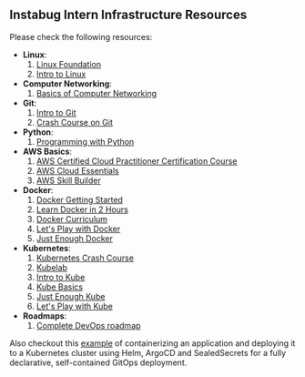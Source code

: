 ## Instabug Intern Infrastructure Resources
Please check the following resources:
* **Linux**:
  1. [Linux Foundation](https://www.edx.org/learn/linux/the-linux-foundation-introduction-to-linux)
  2. [Intro to Linux](https://www.freecodecamp.org/news/introduction-to-linux/)
* **Computer Networking**:
  1. [Basics of Computer Networking](https://www.geeksforgeeks.org/basics-computer-networking/)
* **Git**:
  1. [Intro to Git](http://atlassian.com/git)
  2. [Crash Course on Git](https://www.freecodecamp.org/news/learn-the-basics-of-git-in-under-10-minutes-da548267cc91/)
* **Python**:
  1. [Programming with Python](https://www.codecademy.com/learn/learn-python)
* **AWS Basics**:
  1. [AWS Certified Cloud Practitioner Certification Course](https://www.youtube.com/watch?v=NhDYbskXRgc&ab_channel=freeCodeCamp.org)
  2. [AWS Cloud Essentials](https://aws.amazon.com/getting-started/cloud-essentials)
  3. [AWS Skill Builder](https://explore.skillbuilder.aws/learn)
* **Docker**:
  1. [Docker Getting Started](https://docs.docker.com/get-started/)
  2. [Learn Docker in 2 Hours](https://www.youtube.com/watch?v=zJ6WbK9zFpI)
  3. [Docker Curriculum](https://docker-curriculum.com/)
  4. [Let's Play with Docker](https://labs.play-with-docker.com/)
  5. [Just Enough Docker](https://www.udemy.com/course/just-enough-docker/)
* **Kubernetes**:
  1. [Kubernetes Crash Course](https://www.youtube.com/watch?v=XuSQU5Grv1g)
  2. [Kubelab](https://collabnix.github.io/kubelabs/)
  3. [Intro to Kube](https://training.linuxfoundation.org/training/introduction-to-kubernetes/)
  4. [Kube Basics](https://kubernetes.io/docs/tutorials/kubernetes-basics/)
  5. [Just Enough Kube](https://www.udemy.com/course/just-enough-kubernetes/)
  6. [Let's Play with Kube](https://labs.play-with-k8s.com/)
* **Roadmaps**:
  1. [Complete DevOps roadmap](https://devopsroadmap.io/)
 
 Also checkout this [example](https://github.com/kasimeka/GitOps-Golang_MySQL) of containerizing an application and deploying it to a Kubernetes cluster using Helm, ArgoCD and SealedSecrets for a fully declarative, self-contained GitOps deployment.
